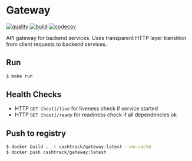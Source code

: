 # Gateway

[![quality](https://github.com/cash-track/gateway/actions/workflows/quality.yml/badge.svg)](https://github.com/cash-track/gateway/actions/workflows/quality.yml) [![build](https://github.com/cash-track/gateway/actions/workflows/build.yml/badge.svg)](https://github.com/cash-track/gateway/actions/workflows/build.yml) [![codecov](https://codecov.io/gh/cash-track/gateway/graph/badge.svg?token=OI01X0Y1RK)](https://codecov.io/gh/cash-track/gateway)

API gateway for backend services. Uses transparent HTTP layer transition from client requests to backend services.

## Run

```bash
$ make run
```

## Health Checks

- HTTP `GET [host]/live` for liveness check if service started
- HTTP `GET [host]/ready` for readiness check if all dependencies ok

## Push to registry

```bash
$ docker build . -t cashtrack/gateway:latest --no-cache
$ docker push cashtrack/gateway:latest
```
